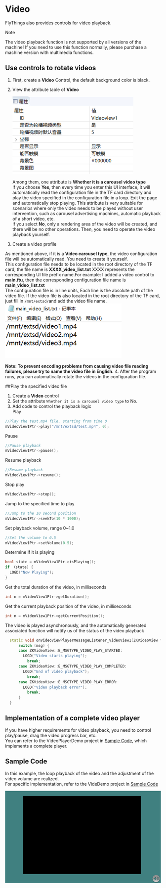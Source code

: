 # Video
FlyThings also provides controls for video playback. 

> [!Note]
> The video playback function is not supported by all versions of the machine! If you need to use this function normally, please purchase a machine version with multimedia functions.
> 

## Use controls to rotate videos
1. First, create a **Video** Control, the default background color is black.
2. View the attribute table of **Video**  

   ![](assets/video/properties.png)  

   Among them, one attribute is **Whether it is a carousel video type**   
 If you choose **Yes**, then every time you enter this UI interface, it will automatically read the configuration file in the TF card directory and play the video specified in the configuration file in a loop. Exit the page and automatically stop playing. This attribute is very suitable for scenarios where only the video needs to be played without user intervention, such as carousel advertising machines, automatic playback of a short video, etc.  
 If you select **No**, only a rendering area of the video will be created, and there will be no other operations. Then, you need to operate the video playback yourself.

3. Create a video profile

 As mentioned above, if it is a **Video carousel type**, the video configuration file will be automatically read. You need to create it yourself.  
 This configuration file needs to be located in the root directory of the TF card, the file name is  **XXXX_video_list.txt** 
 XXXX represents the corresponding UI file prefix name.For example: I added a video control to **main.ftu**, then the corresponding configuration file name is **main_video_list.txt**  
 The configuration file is in line units, Each line is the absolute path of the video file. If the video file is also located in the root directory of the TF card, just fill in `/mnt/extsd/`and add the video file name.
  ![](assets/video/video_list.png)

  **Note: To prevent encoding problems from causing video file reading failures, please try to name the video file in English.**
4. After the program runs, you can automatically rotate the videos in the configuration file.

##Play the specified video file
1. Create a **Video** control
2. Set the attribute `Whether it is a carousel video type` to No.
3. Add code to control the playback logic  
  Play
  ```c++
  //Play the test.mp4 file, starting from time 0
  mVideoView1Ptr->play("/mnt/extsd/test.mp4", 0);
  ```
  Pause
  ```c++
  //Pause playback
  mVideoView1Ptr->pause();
  ```
  Resume playback
  ```c++
  //Resume playback
  mVideoView1Ptr->resume();
  ```
  Stop play
  ```c++
  mVideoView1Ptr->stop();
  ```
  Jump to the specified time to play
  ```c++
  //Jump to the 10 second position
  mVideoView1Ptr->seekTo(10 * 1000);
  ```
  Set playback volume, range 0~1.0
  ```c++
  //Set the volume to 0.5
  mVideoView1Ptr->setVolume(0.5);
  ```
  Determine if it is playing
  ```c++
  bool state = mVideoView1Ptr->isPlaying();
  if （state) {
    LOGD("Now Playing");
  }
  ```
  Get the total duration of the video, in milliseconds
  ```c++
  int n = mVideoView1Ptr->getDuration();
  ```
  
  Get the current playback position of the video, in milliseconds
  ```c++
  int n = mVideoView1Ptr->getCurrentPosition();
  ```
  
 The video is played asynchronously, and the automatically generated associated function will notify us of the status of the video playback
  ```c++
    static void onVideoViewPlayerMessageListener_VideoView1(ZKVideoView *pVideoView, int msg) {
        switch (msg) {
        case ZKVideoView::E_MSGTYPE_VIDEO_PLAY_STARTED:
          LOGD("Video starts playing");
            break;
        case ZKVideoView::E_MSGTYPE_VIDEO_PLAY_COMPLETED:
          LOGD("End of video playback");
            break;
        case ZKVideoView::E_MSGTYPE_VIDEO_PLAY_ERROR:
          LOGD("Video playback error");
            break;
        }
    }
  ```
  
## Implementation of a complete video player
If you have higher requirements for video playback, you need to control play/pause, drag the video progress bar, etc.    
You can refer to the VideoPlayerDemo project in [Sample Code](demo_download.md#demo_download), which implements a complete player.

## Sample Code
In this example, the loop playback of the video and the adjustment of the video volume are realized.   
For specific implementation, refer to the VideDemo project in [Sample Code](demo_download.md#demo_download)

![](assets/video/preview.png) 